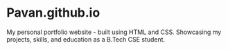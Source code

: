 # Pavan.github.io
 My personal portfolio website - built using HTML and CSS. Showcasing my projects, skills, and education as a B.Tech CSE student.
